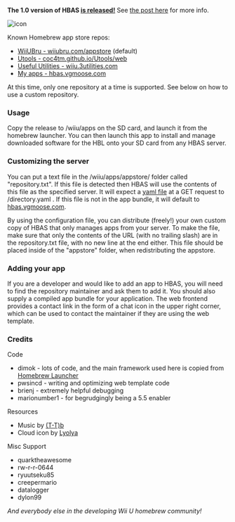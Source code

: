 **The 1.0 version of HBAS [is released!](http://github.com/vgmoose/hbas/releases)** See [the post here](https://gbatemp.net/threads/release-homebrew-app-store-for-wiiu.433275) for more info.

![icon](https://raw.githubusercontent.com/vgmoose/hbas/master/meta/icon.png)

Known Homebrew app store repos:
- [WiiUBru - wiiubru.com/appstore](http://wiiubru.com/appstore) (default)
- [Utools - coc4tm.github.io/Utools/web](http://coc4tm.github.io/Utools/web)
- [Useful Utilities - wiiu.3utilities.com](http://wiiu.3utilities.com/appstore.html)
- [My apps - hbas.vgmoose.com](http://hbas.vgmoose.com)

At this time, only one repository at a time is supported. See below on how to use a custom repository.

### Usage
Copy the release to /wiiu/apps on the SD card, and launch it from the homebrew launcher. You can then launch this app to install and manage downloaded software for the HBL onto your SD card from any HBAS server. 

### Customizing the server
You can put a text file in the /wiiu/apps/appstore/ folder called "repository.txt". If this file is detected then HBAS will use the contents of this file as the specified server. It will expect a [yaml file](https://github.com/vgmoose/hbas/blob/gh-pages/directory.yaml) at a GET request to /directory.yaml . If this file is not in the app bundle, it will default to [hbas.vgmoose.com](http://hbas.vgmoose.com/directory.yaml).

By using the configuration file, you can distribute (freely!) your own custom copy of HBAS that only manages apps from your server. To make the file, make sure that only the contents of the URL (with no trailing slash) are in the repository.txt file, with no new line at the end either. This file should be placed inside of the "appstore" folder, when redistributing the appstore.

### Adding your app
If you are a developer and would like to add an app to HBAS, you will need to find the repository maintainer and ask them to add it. You should also supply a compiled app bundle for your application. The web frontend provides a contact link in the form of a chat icon in the upper right corner, which can be used to contact the maintainer if they are using the web template.

### Credits

Code

- dimok - lots of code, and the main framework used here is copied from [Homebrew Launcher](https://gbatemp.net/threads/homebrew-launcher-for-wiiu.416905/)
- pwsincd - writing and optimizing web template code
- brienj - extremely helpful debugging
- marionumber1 - for begrudgingly being a 5.5 enabler

Resources

- Music by [(T-T)b](http://t-tb.bandcamp.com)
- Cloud icon by [Lyolya](http://www.flaticon.com/authors/lyolya)

Misc Support

- quarktheawesome
- rw-r-r-0644
- ryuutseku85
- creepermario
- datalogger
- dylon99

*And everybody else in the developing Wii U homebrew community!*
